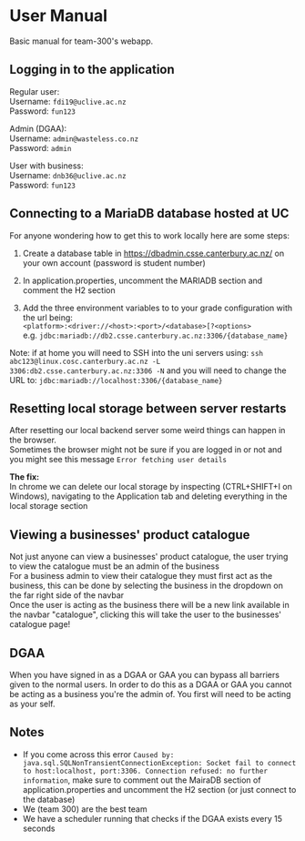 # User Manual

Basic manual for team-300's webapp.

## Logging in to the application

Regular user:  
Username: `fdi19@uclive.ac.nz`  
Password: `fun123`

Admin (DGAA):  
Username: `admin@wasteless.co.nz`  
Password: `admin`

User with business:  
Username: `dnb36@uclive.ac.nz`  
Password: `fun123`


## Connecting to a MariaDB database hosted at UC

For anyone wondering how to get this to work locally here are some steps:

1. Create a database table in https://dbadmin.csse.canterbury.ac.nz/ on your own account (password
   is student number)

2. In application.properties, uncomment the MARIADB section and comment the H2 section

3. Add the three environment variables to to your grade configuration with the url being:  
   `<platform>:<driver://<host>:<port>/<database>[?<options>`  
e.g. `jdbc:mariadb://db2.csse.canterbury.ac.nz:3306/{database_name}`

Note: if at home you will need to SSH into the uni servers using:
`ssh abc123@linux.cosc.canterbury.ac.nz -L 3306:db2.csse.canterbury.ac.nz:3306 -N`
and you will need to change the URL to: `jdbc:mariadb://localhost:3306/{database_name}`


## Resetting local storage between server restarts

After resetting our local backend server some weird things can happen in the browser.  
Sometimes the browser might not be sure if you are logged in or not and you might see this message `Error fetching user details`

**The fix:**  
In chrome we can delete our local storage by inspecting (CTRL+SHIFT+I on Windows), navigating to the Application tab and deleting everything in the local storage section


## Viewing a businesses' product catalogue

Not just anyone can view a businesses' product catalogue, the user trying to view the catalogue must be an admin of the business  
For a business admin to view their catalogue they must first act as the business, this can be done by selecting the business in the dropdown on the far right side of the navbar  
Once the user is acting as the business there will be a new link available in the navbar "catalogue", clicking this will take the user to the businesses' catalogue page!

## DGAA

When you have signed in as a DGAA or GAA you can bypass all barriers given to the normal users. In order to do this as a DGAA or GAA you cannot be acting as a business you're the admin of.
You first will need to be acting as your self.

## Notes

- If you come across this error `Caused by: java.sql.SQLNonTransientConnectionException: Socket fail to connect to host:localhost, port:3306. Connection refused: no further information`,
make sure to comment out the MairaDB section of application.properties and uncomment the H2 section (or just connect to the database)
- We (team 300) are the best team
- We have a scheduler running that checks if the DGAA exists every 15 seconds
